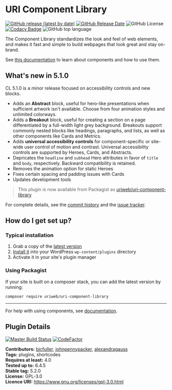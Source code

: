 # URI Component Library

[![GitHub release (latest by date)](https://img.shields.io/github/v/release/uriweb/uri-component-library)](https://github.com/uriweb/uri-component-library/releases/latest)
[![GitHub Release Date](https://img.shields.io/github/release-date/uriweb/uri-component-library)](https://github.com/uriweb/uri-component-library/releases/latest)
![GitHub License](https://img.shields.io/github/license/uriweb/uri-component-library)
[![Codacy Badge](https://img.shields.io/codacy/grade/043fca0aa28b4b2db799d5daacf2d27d/master)](https://www.codacy.com/app/uriweb/uri-component-library?utm_source=github.com&amp;utm_medium=referral&amp;utm_content=uriweb/uri-component-library&amp;utm_campaign=Badge_Grade)
![GitHub top language](https://img.shields.io/github/languages/top/uriweb/uri-component-library?color=violet&branch=master)

The Component Library standardizes the look and feel of web elements, and makes it fast and simple to build webpages that look great and stay on-brand.

See [this documentation](https://www.uri.edu/wordpress/components/) to learn about components and how to use them.

## What's new in 5.1.0

CL 5.1.0 is a minor release focused on accessibility controls and new blocks.

* Adds an __Abstract__ block, useful for hero-like presentations when sufficient artwork isn't available.  Choose from four animation styles and unlimited colorways.
* Adds a __Breakout__ block, useful for creating a section on a page differentiated by a full-width light grey background.  Breakouts support commonly nested blocks like headings, paragraphs, and lists, as well as other components like Cards and Metrics.
* Adds __universal accessibility controls__ for component-specific or site-wide user control of motion and contrast.  Universal accessibility controls are supported by Heroes, Cards, and Abstracts.
* Depricates the `headline` and `subhead` Hero attributes in favor of `title` and `body`, respectively. Backward compatibility is retained.
* Removes the animation option for static Heroes
* Fixes certain spacing and padding issues with Cards
* Updates development tools

> This plugin is now available from Packagist as [uriweb/uri-component-library](https://packagist.org/packages/uriweb/uri-component-library)

For complete details, see the [commit history](https://github.com/uriweb/uri-component-library/pull/227/commits) and the [issue tracker](https://github.com/uriweb/uri-component-library/issues).

## How do I get set up?

### Typical installation

1. Grab a copy of the [latest version](https://github.com/uriweb/uri-component-library/releases/latest)
2. [Install it](https://wordpress.org/support/article/managing-plugins/#installing-plugins) into your WordPress `wp-content/plugins` directory
3. Activate it in your site's plugin manager

### Using Packagist
If your site is built on a composer stack, you can add the latest version by running:
```shell
composer require uriweb/uri-component-library
```

---

For help with using components, see [documentation](https://www.uri.edu/wordpress/components/).

## Plugin Details

[![Master Build Status](https://travis-ci.com/uriweb/uri-component-library.svg?branch=master "Master build status")](https://travis-ci.com/uriweb/uri-component-library)
[![CodeFactor](https://www.codefactor.io/repository/github/uriweb/uri-component-library/badge/master)](https://www.codefactor.io/repository/github/uriweb/uri-component-library/overview/master)

__Contributors:__ [bjcfuller](https://github.com/bjcfuller), [johnpennypacker](https://github.com/johnpennypacker), [alexandragauss](https://github.com/alexandragauss)  
__Tags:__ plugins, shortcodes  
__Requires at least:__ 4.0  
__Tested up to:__ 6.4.5  
__Stable tag:__ 5.2.0  
__License:__ GPL-3.0  
__Licence URI:__ https://www.gnu.org/licenses/gpl-3.0.html
